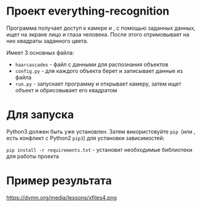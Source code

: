 # Проект everything-recognition
 
Программа получает доступ к камере и , с помощью заданных данных, ищет на экране лицо и глаза человека. После этого отримовывает на них квадраты заданного цвета.

Имеет 3 основных файла:
  - `haarcascades` - файл с данными для распознания объектов
  - `config.ру` - для каждого объекта берет и записывает данные из файла
  - `run.ру` - запускает программу и открывает камеру, затем ищет объект и обрисовывает его квадратом 
  
  
# Для запуска

 Python3 должен быть уже установлен. Затем використовуйте `pip `(или , есть конфликт с Python2 `pip3`) для установки зависимостей:

`pip install -r requirements.txt`  - установит необходимые библиотеки для работы проекта

# Пример результата

https://dvmn.org/media/lessons/xfiles4.png
